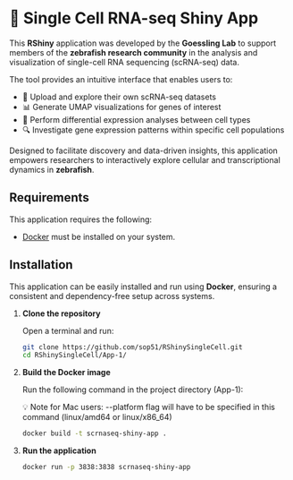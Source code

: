 # 🧬 Single Cell RNA-seq Shiny App

This **RShiny** application was developed by the **Goessling Lab** to support members of the **zebrafish research community** in the analysis and visualization of single-cell RNA sequencing (scRNA-seq) data.

The tool provides an intuitive interface that enables users to:

- 📁 Upload and explore their own scRNA-seq datasets  
- 📊 Generate UMAP visualizations for genes of interest  
- 🧪 Perform differential expression analyses between cell types  
- 🔍 Investigate gene expression patterns within specific cell populations  

Designed to facilitate discovery and data-driven insights, this application empowers researchers to interactively explore cellular and transcriptional dynamics in **zebrafish**.

## Requirements

This application requires the following:

- [Docker](https://docs.docker.com/get-docker/) must be installed on your system.

## Installation

This application can be easily installed and run using **Docker**, ensuring a consistent and dependency-free setup across systems.

1. **Clone the repository**

   Open a terminal and run:

   ```bash
   git clone https://github.com/sop51/RShinySingleCell.git
   cd RShinySingleCell/App-1/

3. **Build the Docker image**
   
   Run the following command in the project directory (App-1):

   💡 Note for Mac users: --platform flag will have to be specified in this command (linux/amd64 or linux/x86_64)

   ```bash
   docker build -t scrnaseq-shiny-app .

5. **Run the application**

   ```bash
   docker run -p 3838:3838 scrnaseq-shiny-app
  
